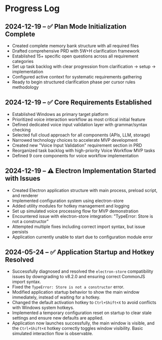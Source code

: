 # Progress Log

## 2024-12-19 – ✅ Plan Mode Initialization Complete
- Created complete memory bank structure with all required files
- Drafted comprehensive PRD with 5W+H clarification framework  
- Established 15+ specific open questions across all requirement categories
- Set up task backlog with clear progression from clarification → setup → implementation
- Configured active context for systematic requirements gathering
- Ready to begin structured clarification phase per cursor rules methodology

## 2024-12-19 – ✅ Core Requirements Established
- Established Windows as primary target platform
- Prioritized voice interaction workflow as most critical initial feature
- Defined dedicated voice input validation layer with grammar/syntax checking
- Selected full cloud approach for all components (APIs, LLM, storage)
- Narrowed technology choices to accelerate MVP development
- Created new "Voice Input Validation" requirement section in PRD
- Reorganized task backlog with high-priority Voice Workflow MVP tasks
- Defined 9 core components for voice workflow implementation 

## 2024-12-19 – ⚠️ Electron Implementation Started with Issues
- Created Electron application structure with main process, preload script, and renderer
- Implemented configuration system using electron-store
- Added utility modules for hotkey management and logging
- Set up simulated voice processing flow for MVP demonstration
- Encountered issue with electron-store integration: "TypeError: Store is not a constructor"
- Attempted multiple fixes including correct import syntax, but issue persists
- Application currently unable to start due to configuration module error 

## 2024-05-24 – ✅ Application Startup and Hotkey Resolved
- Successfully diagnosed and resolved the `electron-store` compatibility issues by downgrading to v8.2.0 and ensuring correct CommonJS import syntax.
- Fixed the `TypeError: Store is not a constructor` error.
- Modified application startup behavior to show the main window immediately, instead of waiting for a hotkey.
- Changed the default activation hotkey to `Ctrl+Shift+X` to avoid conflicts with Windows system hotkeys.
- Implemented a temporary configuration reset on startup to clear stale settings and ensure new defaults are applied.
- Application now launches successfully, the main window is visible, and the `Ctrl+Shift+X` hotkey correctly toggles window visibility. Basic simulated interaction flow is observable. 